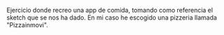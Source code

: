 Ejercicio donde recreo una app de comida, tomando como referencia el sketch que se nos ha dado. 
En mi caso he escogido una pizzeria llamada "Pizzainmovi".
